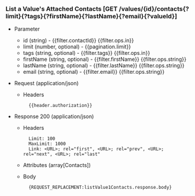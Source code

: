 ### List a Value's Attached Contacts [GET /values/{id}/contacts{?limit}{?tags}{?firstName}{?lastName}{?email}{?valueId}]

+ Parameter
    + id (string) - {{filter.contactId}} {{filter.ops.in}}
    + limit (number, optional) - {{pagination.limit}}
    + tags (string, optional) - {{filter.tags}}  {{filter.ops.in}}
    + firstName (string, optional) - {{filter.firstName}}  {{filter.ops.string}}
    + lastName (string, optional) - {{filter.lastName}}  {{filter.ops.string}}
    + email (string, optional) - {{filter.email}}  {{filter.ops.string}}

+ Request (application/json)
    + Headers
    
            {{header.authorization}}

+ Response 200 (application/json)
    + Headers
        
            Limit: 100
            MaxLimit: 1000
            Link: <URL>; rel="first", <URL>; rel="prev", <URL>; rel="next", <URL>; rel="last"
        
    + Attributes (array[Contacts])

    + Body

            {REQUEST_REPLACEMENT:listValue1Contacts.response.body}
